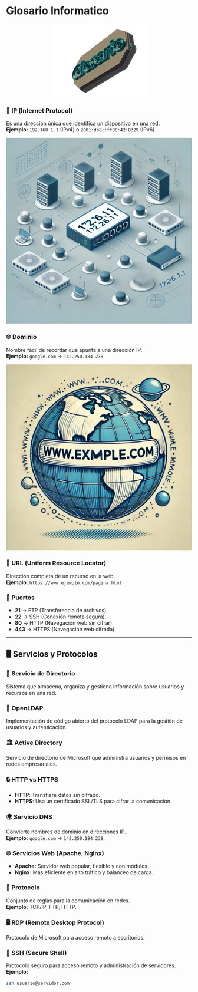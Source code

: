 # Glosario Informatico

<p align="center">
  <img src="/img/glosario.gif" alt="![glosario](/img/glosario.gif)" />
</p>  

### 📌 IP (Internet Protocol)
Es una dirección única que identifica un dispositivo en una red.  
**Ejemplo:** `192.168.1.1` (IPv4) o `2001:db8::ff00:42:8329` (IPv6).  

<p align="center">
  <img src="/img/ip.jpg" alt="![ip](/img/ip.jpg)" />
</p>  

### 🌐 Dominio  
Nombre fácil de recordar que apunta a una dirección IP.  
**Ejemplo:** `google.com` → `142.250.184.238`  

<p align="center">
  <img src="/img/dominio.webp" alt="![dominio](/img/dominio.webp)" />
</p>  

### 🔗 URL (Uniform Resource Locator)  
Dirección completa de un recurso en la web.  
**Ejemplo:** `https://www.ejemplo.com/pagina.html`  

### 🚪 Puertos  
- **21** → FTP (Transferencia de archivos).  
- **22** → SSH (Conexión remota segura).  
- **80** → HTTP (Navegación web sin cifrar).  
- **443** → HTTPS (Navegación web cifrada).  

---

## 🖥️ Servicios y Protocolos  
### 📂 Servicio de Directorio  
Sistema que almacena, organiza y gestiona información sobre usuarios y recursos en una red.  

### 🏢 OpenLDAP  
Implementación de código abierto del protocolo LDAP para la gestión de usuarios y autenticación.  

### 🏛️ Active Directory  
Servicio de directorio de Microsoft que administra usuarios y permisos en redes empresariales.  

### 🔒 HTTP vs HTTPS  
- **HTTP**: Transfiere datos sin cifrado.  
- **HTTPS**: Usa un certificado SSL/TLS para cifrar la comunicación.  

### 🌍 Servicio DNS  
Convierte nombres de dominio en direcciones IP.  
**Ejemplo:** `google.com` → `142.250.184.238`.  

### 🌐 Servicios Web (Apache, Nginx)  
- **Apache:** Servidor web popular, flexible y con módulos.  
- **Nginx:** Más eficiente en alto tráfico y balanceo de carga.  

### 📡 Protocolo  
Conjunto de reglas para la comunicación en redes.  
**Ejemplo:** TCP/IP, FTP, HTTP.  

### 🖥️ RDP (Remote Desktop Protocol)  
Protocolo de Microsoft para acceso remoto a escritorios.  

### 🔑 SSH (Secure Shell)  
Protocolo seguro para acceso remoto y administración de servidores.  
**Ejemplo:**  
```bash
ssh usuario@servidor.com
